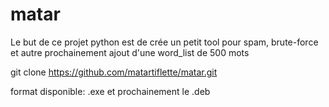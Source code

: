 # matar
Le but de ce projet python est de crée un petit tool pour spam, brute-force et autre prochainement
ajout d'une word_list de 500 mots


git clone https://github.com/matartiflette/matar.git


format disponible: .exe et prochainement le .deb